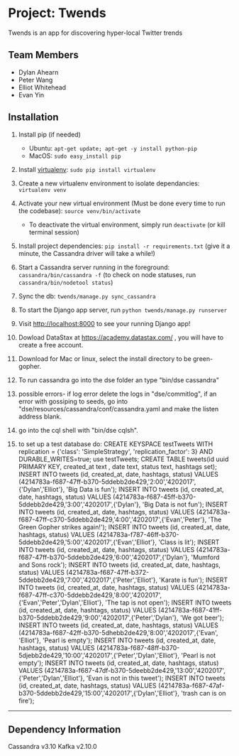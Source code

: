 # Project: Twends
Twends is an app for discovering hyper-local Twitter trends


## Team Members
* Dylan Ahearn
* Peter Wang
* Elliot Whitehead
* Evan Yin

## Installation
1. Install pip (if needed)
    * Ubuntu: `apt-get update; apt-get -y install python-pip`
    * MacOS: `sudo easy_install pip`
2. Install [virtualenv](https://virtualenv.pypa.io/en/stable/): `sudo pip install virtualenv`
3. Create a new virtualenv environment to isolate dependancies: `virtualenv venv`
4. Activate your new virtual environment (Must be done every time to run the codebase): `source venv/bin/activate`
    * To deactivate the virtual environment, simply run `deactivate` (or kill terminal session)
5. Install project dependencies: `pip install -r requirements.txt` (give it a minute, the Cassandra driver will take a while!)
6. Start a Cassandra server running in the foreground: `cassandra/bin/cassandra -f` (to check on node statuses, run `cassandra/bin/nodetool status`)
7. Sync the db: `twends/manage.py sync_cassandra`
8. To start the Django app server, run `python twends/manage.py runserver`
9. Visit [http://localhost:8000](https://goo.gl/H8y9c7) to see your running Django app!

10. Dowload DataStax at https://academy.datastax.com/ , you will have to create a free account.
11. Download for Mac or linux, select the install directory to be green-gopher.
12. To run cassandra go into the dse folder an type "bin/dse cassandra"
13. possible errors- if log error delete the logs in "dse/commitlog", if an error with gossiping to seeds, go into "dse/resources/cassandra/conf/cassandra.yaml and make the listen address blank.
14. go into the cql shell with "bin/dse cqlsh".
15. to set up a test database do: 
CREATE KEYSPACE testTweets WITH replication = {'class': 'SimpleStrategy', 'replication_factor': 3} AND DURABLE_WRITES=true;
use testTweets;
CREATE TABLE tweets(id uuid PRIMARY KEY, created_at text , date text, status text, hashtags set<text>);
INSERT INTO tweets (id, created_at, date, hashtags, status) VALUES (4214783a-f687-47ff-b370-5ddebb2de429,'2:00','4202017',{'Dylan','Elliot'}, 'Big Data is fun');
INSERT INTO tweets (id, created_at, date, hashtags, status) VALUES (4214783a-f687-45ff-b370-5ddebb2de429,'3:00','4202017',{'Dylan'}, 'Big Data is not fun');
INSERT INTO tweets (id, created_at, date, hashtags, status) VALUES (4214783a-f687-47ff-c370-5ddebb2de429,'4:00','4202017',{'Evan','Peter'}, 'The Green Gopher strikes again!');
INSERT INTO tweets (id, created_at, date, hashtags, status) VALUES (4214783a-f787-46ff-b370-5ddebb2de429,'5:00','4202017',{'Evan','Elliot'}, 'Class is lit');
INSERT INTO tweets (id, created_at, date, hashtags, status) VALUES (4214783a-f687-47ff-b370-5ddebb2de429,'6:00','4202017',{'Dylan'}, 'Mumford and Sons rock');
INSERT INTO tweets (id, created_at, date, hashtags, status) VALUES (4214783a-f687-47ff-b372-5ddebb2de429,'7:00','4202017',{'Peter','Elliot'}, 'Karate is fun');
INSERT INTO tweets (id, created_at, date, hashtags, status) VALUES (4214783a-f687-47ff-c370-5ddebb2de429,'8:00','4202017',{'Evan','Peter','Dylan','Elliot'}, 'The tap is not open');
INSERT INTO tweets (id, created_at, date, hashtags, status) VALUES (4214783a-f687-41ff-b370-5ddebb2de429,'9:00','4202017',{'Peter','Dylan'}, 'We got beer');
INSERT INTO tweets (id, created_at, date, hashtags, status) VALUES (4214783a-f687-42ff-b370-5dhebb2de429,'8:00','4202017',{'Evan', 'Elliot'}, 'Pearl is empty');
INSERT INTO tweets (id, created_at, date, hashtags, status) VALUES (4214783a-f687-48ff-b370-5djebb2de429,'10:00','4202017',{'Peter','Dylan','Elliot'}, 'Pearl is not empty');
INSERT INTO tweets (id, created_at, date, hashtags, status) VALUES (4214783a-f687-47df-b370-5deebb2de429,'13:00','4202017',{'Peter','Dylan','Elliot'}, 'Evan is not in this tweet');
INSERT INTO tweets (id, created_at, date, hashtags, status) VALUES (4214783a-f687-47af-b370-5ddebb2de429,'15:00','4202017',{'Dylan','Elliot'}, 'trash can is on fire');

---
## Dependency Information
Cassandra v3.10
Kafka v2.10.0
